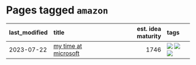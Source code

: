 # Pages tagged `amazon`

|last_modified|title|est. idea maturity|tags
|:---|:---|---:|:---|
|2023-07-22|[my time at microsoft](../my_time_at_microsoft.md)|1746|[![](https://img.shields.io/badge/tag-amazon-99b5f2)](../tags/amazon.md) [![](https://img.shields.io/badge/tag-autobiographical-d46ff4)](../tags/autobiographical.md) [![](https://img.shields.io/badge/tag-microsoft-faa2fc)](../tags/microsoft.md)|